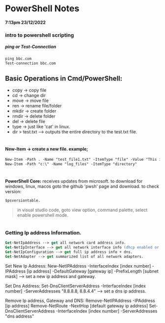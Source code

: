 # PowerShell Notes
#### 7:13pm 23/12/2022
### intro to powershell scripting

##### ping or Test-Connection
``` ps
ping bbc.com
Test-connection bbc.com
```

## Basic Operations in Cmd/PowerShell:
  * copy -> copy file
  * cd -> change dir
  * move -> move file
  * ren -> rename file/folder
  * mkdir -> create folder
  * rmdir -> delete folder
  * del -> delete file
  * type -> just like 'cat' in linux.
  * dir > test.txt --> outputs the entire directory to the test.txt file.
#
#### New-Item -> create a new file. example;
``` ps
New-Item -Path . -Name "test_file1.txt" -ItemType "file" -Value "This is a text string."
New-Item -Path "c:\" -Name "log_files" -ItemType "directory"
```
#

__PowerShell Core:__ receives updates from microsoft.
	to download for windows, linux, macos goto the github 'pwsh' page and download.
	to check version: 
```ps 
$psversiontable.
```
> in visual studio code, goto view option, command palette, select enable powershell mode. 
#
#
### Getting Ip address Information.
```ps
Get-NetIpAddress --> get all network card address info.
Get-NetIpInterface --> get all network interface info (dhcp enabled or not).
Get-NetIpConfiguration --> get full ip address info + dns.
Get-NetAdapter --> get summarized list of all network adapters.
```

Set New Ip Address:
New-NetIPAddress -InterfaceIndex [index number] -IPAddress [ip address] -DefaultGateway [gateway ip] -PrefixLength [subnet mask] --> set a new ip address and gateway.

Set Dns Address:
Set-DnsClientServerAddress -InterfaceIndex [index number] -ServerAddresses "8.8.8.8, 8.8.4.4" --> set a dns ip address.

Remove Ip address, Gateway and DNS:
Remove-NetIPAddress -IPAddress [ip address]
Remove-NetRoute -NextHop [default gateway ip address]
Set-DnsClientServerAddress -InterfaceIndex [index number] -ServerAddresses "dns address"
